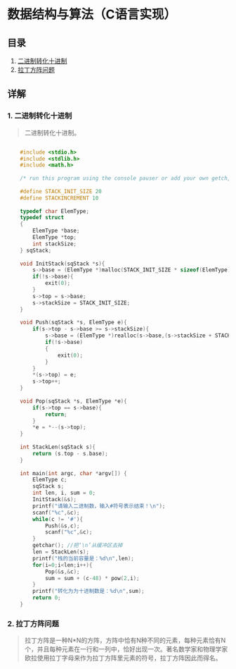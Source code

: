 # 数据结构与算法（C语言实现）
## 目录
1. [二进制转化十进制](#jump1)
2. [拉丁方阵问题](#jump2)


## 详解


### 1. 二进制转化十进制 <a name="jump1" />

> 二进制转化十进制。 

```c

	#include <stdio.h>
	#include <stdlib.h>
	#include <math.h>
	
	/* run this program using the console pauser or add your own getch, system("pause") or input loop */
	
	#define STACK_INIT_SIZE 20
	#define STACKINCREMENT 10
	
	typedef char ElemType;
	typedef struct
	{
		ElemType *base;
		ElemType *top;
		int stackSize;
	} sqStack;
	
	void InitStack(sqStack *s){
		s->base = (ElemType *)malloc(STACK_INIT_SIZE * sizeof(ElemType));
		if(!s->base){
			exit(0);
		}
		s->top = s->base;
		s->stackSize = STACK_INIT_SIZE;
	}
	
	void Push(sqStack *s, ElemType e){
		if(s->top - s->base >= s->stackSize){
			s->base = (ElemType *)realloc(s->base,(s->stackSize + STACKINCREMENT) * sizeof(ElemType));
			if(!s->base)
			{
				exit(0);
			}
		}
		*(s->top) = e;
		s->top++;
	} 
	
	void Pop(sqStack *s, ElemType *e){
		if(s->top == s->base){
			return;
		}
		*e = *--(s->top);
	}
	
	int StackLen(sqStack s){
		return (s.top - s.base);
	}
	
	int main(int argc, char *argv[]) {
		ElemType c;
		sqStack s;
		int len, i, sum = 0;
		InitStack(&s);
		printf("请输入二进制数，输入#符号表示结束！\n");
		scanf("%c",&c);
		while(c != '#'){
			Push(&s,c);
			scanf("%c",&c);
		}
		getchar(); //把‘\n’从缓冲区去掉 
		len = StackLen(s);
		printf("栈的当前容量是：%d\n",len);
		for(i=0;i<len;i++){
			Pop(&s,&c);
			sum = sum + (c-48) * pow(2,i);
		}
		printf("转化为为十进制数是：%d\n",sum);
		return 0;
	}

```

### 2.  拉丁方阵问题  <a name="jump2" />
> 拉丁方阵是一种N*N的方阵，方阵中恰有N种不同的元素，每种元素恰有N个，并且每种元素在一行和一列中，恰好出现一次。著名数学家和物理学家欧拉使用拉丁字母来作为拉丁方阵里元素的符号，拉丁方阵因此而得名。

